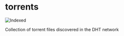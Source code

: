 torrents 
========
![Indexed](https://img.shields.io/badge/indexed-179753-blue)

Collection of torrent files discovered in the DHT network
